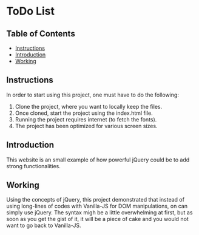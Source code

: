 # ToDo List

## Table of Contents

* [Instructions](#instructions)
* [Introduction](#introduction)
* [Working](#working)

## Instructions

In order to start using this project, one must have to do the following:
1. Clone the project, where you want to locally keep the files.
2. Once cloned, start the project using the index.html file.
3. Running the project requires internet (to fetch the fonts).
4. The project has been optimized for various screen sizes.

## Introduction

This website is an small example of how powerful jQuery could be to add strong functionalities.

## Working

Using the concepts of jQuery, this project demonstrated that instead of using long-lines of codes with Vanilla-JS for DOM manipulations, on can simply use jQuery. 
The syntax migh be a little overwhelming at first, but as soon as you get the gist of it, it will be a piece of cake and you would not want to go back to Vanilla-JS.

